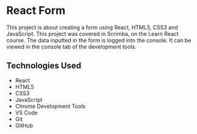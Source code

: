 # React Form
This project is about creating a form using React, HTML5, CSS3 and JavaScript. This project was covered in Scrimba, on the Learn React course. The data inputted in the form is logged into the console. It can be viewed in the console tab of the development tools. 

## Technologies Used
- React
- HTML5
- CSS3
- JavaScript
- Chrome Development Tools
- VS Code
- Git
- GitHub
